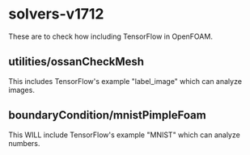 # solvers-v1712
These are to check how including TensorFlow in OpenFOAM.

## utilities/ossanCheckMesh
This includes TensorFlow's example "label_image" which can analyze images.

## boundaryCondition/mnistPimpleFoam
This WILL include TensorFlow's example "MNIST" which can analyze numbers.
